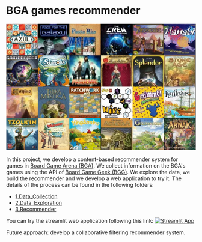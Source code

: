 # BGA games recommender


<p align="center">
<img src="https://github.com/mgiaroli/BGA_games_recommender/blob/main/3.Recommender/games.png" width="600" #height="600" />
</p>

In this project, we develop a content-based recommender system for games in [Board Game Arena (BGA)](https://boardgamearena.com/). 
We collect information on the BGA's games using the API of [Board Game Geek (BGG)](https://boardgamegeek.com/). 
We explore the data, we build the recommender and we develop a web application to try it. 
The details of the process can be found in the following folders:

- [1.Data_Collection](https://github.com/mgiaroli/BGA_games_recommender/tree/main/1.Data_Collection)
- [2.Data_Exploration](https://github.com/mgiaroli/BGA_games_recommender/tree/main/2.Data_Exploration)
- [3.Recommender](https://github.com/mgiaroli/BGA_games_recommender/tree/main/3.Recommender)

You can try the streamlit web application following this link: [![Streamlit App](https://static.streamlit.io/badges/streamlit_badge_black_white.svg)](https://share.streamlit.io/mgiaroli/bga_games_recommender/main/3.Recommender/streamlit_app.py)

Future approach: develop a collaborative filtering recommender system.
